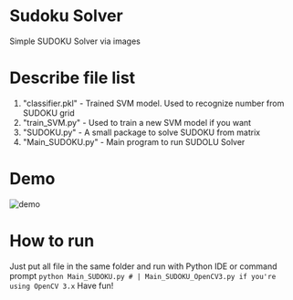 # Sudoku Solver
Simple SUDOKU Solver via images

# Describe file list
1. "classifier.pkl" - Trained SVM model. Used to recognize number from SUDOKU grid
2. "train_SVM.py" - Used to train a new SVM model if you want
3. "SUDOKU.py" - A small package to solve SUDOKU from matrix
4. "Main_SUDOKU.py" - Main program to run SUDOLU Solver

# Demo
![demo](/demo/demo.gif "demo")
# How to run
Just put all file in the same folder and run with Python IDE or command prompt
`python Main_SUDOKU.py # | Main_SUDOKU_OpenCV3.py if you're using OpenCV 3.x`
Have fun!
